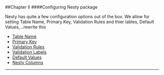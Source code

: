 ##Chapter II
####Configuring Nesty package

Nesty has quite a few configuration options out of the box. We allow for setting Table Name, Primary Key, Validation Rules and thier lables, Default Values,...rewrite this

* [Table Name](#table-name "/manuals/nesty/configuration/table-name")
* [Primary Key](#primary-key "/manuals/nesty/configuration/primary-key")
* [Validation Rules](#validation-rules "/manuals/nesty/configuration/validation-rules")
* [Validation Labels](#validation-labels "/manuals/nesty/configuration/validation-labels")
* [Default Values](#default-values "/manuals/nesty/configuration/default-values")
* [Nesty Columns](#nesty-columns "/manuals/nesty/configuration/nesty-columns")

----------
